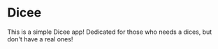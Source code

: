 # Dicee
This is a simple Dicee app!
Dedicated for those who needs a dices, but don't have a real ones!
